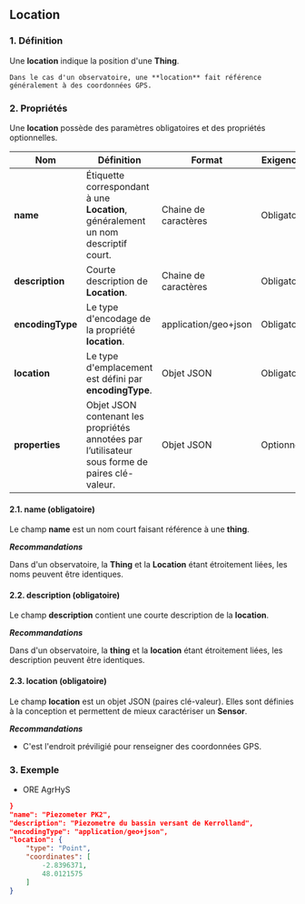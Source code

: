 ## Location  

### 1. Définition 
Une **location** indique la position d'une **Thing**. 

```{tip}
Dans le cas d'un observatoire, une **location** fait référence généralement à des coordonnées GPS.
```

### 2. Propriétés  
Une **location** possède des paramètres obligatoires et des propriétés optionnelles.

|  Nom |  Définition | Format | Exigences |
|---|---|---|---|
| **name** | Étiquette correspondant à une **Location**, généralement un nom descriptif court.| Chaine de caractères  | Obligatoire |
| **description** | Courte description de **Location**. | Chaine de caractères  | Obligatoire |
| **encodingType** | Le type d'encodage de la propriété **location**. | application/geo+json  | Obligatoire |
| **location** | Le type d'emplacement est défini par **encodingType**.| Objet JSON  | Obligatoire |
| **properties**  | Objet JSON contenant les propriétés annotées par l’utilisateur sous forme de paires clé-valeur. | Objet JSON  | Optionnel |

#### 2.1. name (obligatoire) 
Le champ **name** est un nom court faisant référence à une **thing**.

***Recommandations***  

Dans d'un observatoire, la **Thing** et la **Location** étant étroitement liées, les noms peuvent être identiques.

#### 2.2. description (obligatoire)  

Le champ **description** contient une courte description de la **location**.

***Recommandations***  

Dans d'un observatoire, la **thing** et la **location** étant étroitement liées, les description peuvent être identiques.


#### 2.3. location (obligatoire)  

Le champ **location** est un objet JSON (paires clé-valeur). Elles sont définies à la conception et permettent de mieux caractériser un **Sensor**.  

***Recommandations***

* C'est l'endroit préviligié pour renseigner des coordonnées GPS.

### 3. Exemple

* ORE AgrHyS

```json
}
"name": "Piezometer PK2",
"description": "Piezometre du bassin versant de Kerrolland",
"encodingType": "application/geo+json",
"location": {
    "type": "Point",
    "coordinates": [
        -2.8396371,
        48.0121575
    ]
}
```

